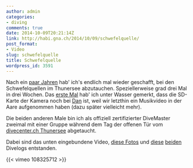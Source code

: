 ```yaml
---
author: admin
categories:
- diving
comments: true
date: 2014-10-09T20:21:14Z
link: http://habi.gna.ch/2014/10/09/schwefelquelle/
post_format:
- Video
slug: schwefelquelle
title: Schwefelquelle
wordpress_id: 3591
---
```


Nach ein [paar Jahren](http://habi.gna.ch/2010/05/04/schwefelquelle-31-min-11-m-8/) hab' ich's endlich mal wieder geschafft, bei den Schwefelquellen im Thunersee abzutauchen.
Speziellerweise grad drei Mal in drei Wochen.
Das [erste Mal](http://divelog.davidhaberthuer.ch/2014.08.14.schwefelquelle.pdf) hab' ich unter Wasser gemerkt, dass die SD-Karte der Kamera noch bei [Dan](http://danward.ch) ist, weil wir letzthin ein Musikvideo in der Aare aufgenommen haben (dazu später vielleicht mehr).

Die beiden anderen Male bin ich als offiziell zertifizierter DiveMaster zweimal mit einer Gruppe während dem Tag der offenen Tür vom [divecenter.ch Thunersee](http://www.divecenter.ch/download/Medienmitteilung.pdf) abgetaucht.

Dabei sind das unten eingebundene Video, [diese Fotos](http://fotos.davidhaberthür.ch/index.php?type=sets&setId=72157647818573212) und [diese](http://divelog.davidhaberthuer.ch/2014.09.19.schwefelquelle.1.pdf) [beiden](http://divelog.davidhaberthuer.ch/2014.09.19.schwefelquelle.2.pdf) Divelogs entstanden.

{{< vimeo 108325712 >}}

